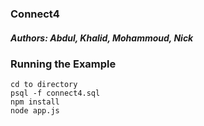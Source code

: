 ### Connect4
##### Authors: Abdul, Khalid, Mohammoud, Nick

### Running the Example

```
cd to directory
psql -f connect4.sql
npm install
node app.js
```
